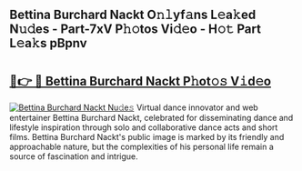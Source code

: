 ## Bettina Burchard Nackt O𝚗𝚕yf𝚊ns L𝚎a𝚔ed N𝚞𝚍es - Part-7xV P𝚑𝚘tos Vi𝚍𝚎o - H𝚘𝚝 Part L𝚎a𝚔s pBpnv

# <h2><a href="http://kf1m1v.oniu.top/?m=Bettina+Burchard+Nackt">🔗👉 🔴 Bettina Burchard Nackt P𝚑ot𝚘𝚜 V𝚒d𝚎o</a></h2>

[![Bettina Burchard Nackt Nu𝚍e𝚜](https://i.imgur.com/0qMVB7G.gif)](http://kf1m1v.oniu.top/?m=Bettina+Burchard+Nackt)
Virtual dance innovator and web entertainer Bettina Burchard Nackt, celebrated for disseminating dance and lifestyle inspiration through solo and collaborative dance acts and short films. Bettina Burchard Nackt's public image is marked by its friendly and approachable nature, but the complexities of his personal life remain a source of fascination and intrigue.  

